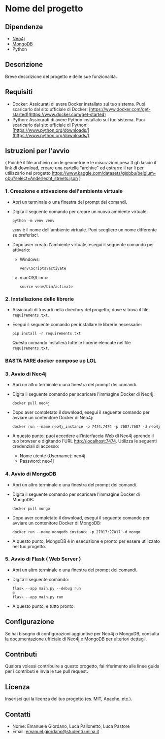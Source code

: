 # Nome del progetto

## Dipendenze

- [Neo4j](https://neo4j.com/)
- [MongoDB](https://www.mongodb.com/)
- Python

## Descrizione

Breve descrizione del progetto e delle sue funzionalità.

## Requisiti

- Docker: Assicurati di avere Docker installato sul tuo sistema. Puoi scaricarlo dal sito ufficiale di Docker: [https://www.docker.com/get-started](https://www.docker.com/get-started)
- Python: Assicurati di avere Python installato sul tuo sistema. Puoi scaricarlo dal sito ufficiale di Python: [https://www.python.org/downloads/](https://www.python.org/downloads/)

## Istruzioni per l'avvio

( Poichè il file archivio con le geometrie e le misurazioni pesa 3 gb lascio il link di download, creare una cartella "archive" ed estrarre il rar li per utilizzarlo nel progetto https://www.kaggle.com/datasets/giobbu/belgium-obu?select=Anderlecht_streets.json )

### 1. Creazione e attivazione dell'ambiente virtuale

- Apri un terminale o una finestra del prompt dei comandi.
- Digita il seguente comando per creare un nuovo ambiente virtuale:

    ```
    python -m venv venv
    ```

  `venv` è il nome dell'ambiente virtuale. Puoi scegliere un nome differente se preferisci.

- Dopo aver creato l'ambiente virtuale, esegui il seguente comando per attivarlo:

    - Windows:
      ```
      venv\Scripts\activate
      ```

    - macOS/Linux:
      ```
      source venv/bin/activate
      ```

### 2. Installazione delle librerie

- Assicurati di trovarti nella directory del progetto, dove si trova il file `requirements.txt`.
- Esegui il seguente comando per installare le librerie necessarie:

    ```
    pip install -r requirements.txt
    ```

  Questo comando installerà tutte le librerie elencate nel file `requirements.txt`.
### BASTA FARE docker compose up LOL ###
### 3. Avvio di Neo4j

- Apri un altro terminale o una finestra del prompt dei comandi.
- Digita il seguente comando per scaricare l'immagine Docker di Neo4j:

    ```
    docker pull neo4j
    ```

- Dopo aver completato il download, esegui il seguente comando per avviare un contenitore Docker di Neo4j:

    ```
    docker run --name neo4j_instance -p 7474:7474 -p 7687:7687 -d neo4j
    ```

- A questo punto, puoi accedere all'interfaccia Web di Neo4j aprendo il tuo browser e digitando l'URL [http://localhost:7474](http://localhost:7474). Utilizza le seguenti credenziali di accesso:

    - Nome utente (Username): neo4j
    - Password: neo4j

### 4. Avvio di MongoDB

- Apri un altro terminale o una finestra del prompt dei comandi.
- Digita il seguente comando per scaricare l'immagine Docker di MongoDB:

    ```
    docker pull mongo
    ```

- Dopo aver completato il download, esegui il seguente comando per avviare un contenitore Docker di MongoDB:

    ```
    docker run --name mongodb_instance -p 27017:27017 -d mongo
    ```

- A questo punto, MongoDB è in esecuzione e pronto per essere utilizzato nel tuo progetto.

### 5. Avvio di Flask ( Web Server )

- Apri un altro terminale o una finestra del prompt dei comandi.
- Digita il seguente comando:

    ```
    flask --app main.py --debug run
    o
    flask --app main.py run 
    ```

- A questo punto, è tutto pronto.

## Configurazione

Se hai bisogno di configurazioni aggiuntive per Neo4j o MongoDB, consulta la documentazione ufficiale di Neo4j e MongoDB per ulteriori dettagli.

## Contributi

Qualora volessi contribuire a questo progetto, fai riferimento alle linee guida per i contributi e invia le tue pull request.

## Licenza

Inserisci qui la licenza del tuo progetto (es. MIT, Apache, etc.).

## Contatti

- Nome: Emanuele Giordano, Luca Pallonetto, Luca Pastore
- Email: emanuel.giordano@studenti.unina.it
